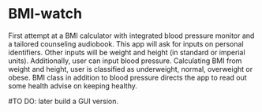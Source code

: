 # BMI-watch
First attempt at a BMI calculator with integrated blood pressure monitor and a tailored counseling audiobook.
This app will ask for inputs on personal identifiers.
Other inputs will be weight and height (in standard or imperial units).
Additionally, user can input blood pressure.
Calculating BMI from weight and height, user is classified as underweight, normal, overweight or obese.
BMI class in addition to blood pressure directs the app to read out some health advise on keeping healthy.


#TO DO: later build a GUI version.
